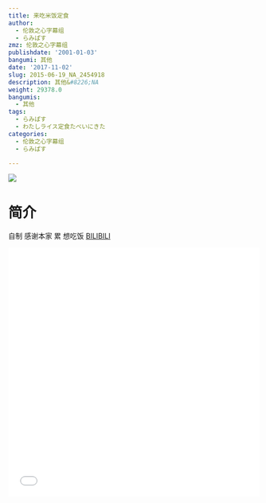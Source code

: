 ```yaml
---
title: 来吃米饭定食
author:
  - 伦敦之心字幕组
  - らみぱす
zmz: 伦敦之心字幕组
publishdate: '2001-01-03'
bangumi: 其他
date: '2017-11-02'
slug: 2015-06-19_NA_2454918
description: 其他&#8226;NA
weight: 29378.0
bangumis:
  - 其他
tags:
  - らみぱす
  - わたしライス定食たべいにきた
categories:
  - 伦敦之心字幕组
  - らみぱす

---
```

![](https://i.imgur.com/pLuHTad.png)
# 简介  
自制 感谢本家   累  想吃饭
  [BILIBILI](https://www.bilibili.com/video/av2454918/)

  <iframe src="//www.bilibili.com/html/html5player.html?cid=3844089&aid=2454918" width="100%" height="500" frameborder="0" allowfullscreen="allowfullscreen"></iframe>
